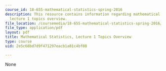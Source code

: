 ```yaml
---
course_id: 18-655-mathematical-statistics-spring-2016
description: This resource contains information regarding mathematical statistics,
  lecture 1 topics overview.
file_location: /coursemedia/18-655-mathematical-statistics-spring-2016/2e5c68bd7d9f471297eacb1a81c4bf08_MIT18_655S16_LecNote1.pdf
file_type: application/pdf
layout: pdf
title: Mathematical Statistics, Lecture 1 Topics Overview
type: course
uid: 2e5c68bd7d9f471297eacb1a81c4bf08

---
```

None